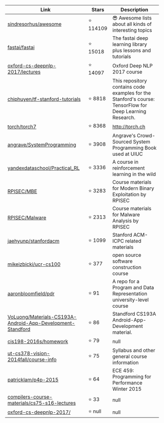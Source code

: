 | Link  | Stars   | Description
| ------------- | ------------- | ------------- |
|[sindresorhus/awesome](https://github.com/sindresorhus/awesome) | :star: 114109|😎 Awesome lists about all kinds of interesting topics|
|[fastai/fastai](https://github.com/fastai/fastai) | :star: 15018|The fastai deep learning library plus lessons and tutorials|
|[oxford-cs-deepnlp-2017/lectures](https://github.com/oxford-cs-deepnlp-2017/lectures) | :star: 14097| Oxford Deep NLP 2017 course|
|[chiphuyen/tf-stanford-tutorials](https://github.com/chiphuyen/tf-stanford-tutorials) | :star: 8818|This repository contains code examples for the Stanford's course: TensorFlow for Deep Learning Research. |
|[torch/torch7](https://github.com/torch/torch7) | :star: 8368|http://torch.ch|
|[angrave/SystemProgramming](https://github.com/angrave/SystemProgramming) | :star: 3908|Angrave's Crowd-Sourced System Programming Book used at UIUC|
|[yandexdataschool/Practical_RL](https://github.com/yandexdataschool/Practical_RL) | :star: 3336|A course in reinforcement learning in the wild|
|[RPISEC/MBE](https://github.com/RPISEC/MBE) | :star: 3283|Course materials for Modern Binary Exploitation by RPISEC|
|[RPISEC/Malware](https://github.com/RPISEC/Malware) | :star: 2313|Course materials for Malware Analysis by RPISEC|
|[jaehyunp/stanfordacm](https://github.com/jaehyunp/stanfordacm) | :star: 1099|Stanford ACM-ICPC related materials|
|[mikeizbicki/ucr-cs100](https://github.com/mikeizbicki/ucr-cs100) | :star: 377|open source software construction course|
|[aaronbloomfield/pdr](https://github.com/aaronbloomfield/pdr) | :star: 91|A repo for a Program and Data Representation university-level course|
|[VoLuong/Materials-CS193A-Android-App-Development-Standford](https://github.com/VoLuong/Materials-CS193A-Android-App-Development-Standford) | :star: 86|Standford CS193A Android-App-Development material.|
|[cis198-2016s/homework](https://github.com/cis198-2016s/homework) | :star: 79|null|
|[ut-cs378-vision-2014fall/course-info](https://github.com/ut-cs378-vision-2014fall/course-info) | :star: 75|Syllabus and other general course information|
|[patricklam/p4p-2015](https://github.com/patricklam/p4p-2015) | :star: 64|ECE 459: Programming for Performance Winter 2015|
|[compilers-course-materials/cs75-s16-lectures](https://github.com/compilers-course-materials/cs75-s16-lectures) | :star: 33|null|
|[oxford-cs-deepnlp-2017/](https://github.com/oxford-cs-deepnlp-2017/) | :star: null|null|
